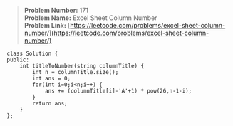 > **Problem Number:** 171 <br>
> **Problem Name:** Excel Sheet Column Number <br>
> **Problem Link:** [https://leetcode.com/problems/excel-sheet-column-number/](https://leetcode.com/problems/excel-sheet-column-number/) <br>

    class Solution {
    public:
        int titleToNumber(string columnTitle) {
            int n = columnTitle.size();
            int ans = 0;
            for(int i=0;i<n;i++) {
                ans += (columnTitle[i]-'A'+1) * pow(26,n-1-i);
            }
            return ans;
        }
    };